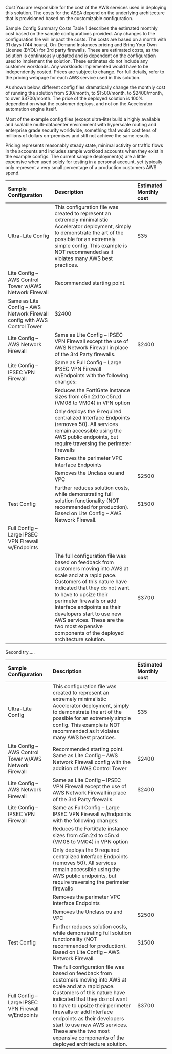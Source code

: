 Cost
You are responsible for the cost of the AWS services used in deploying this solution. The costs for the ASEA depend on the underlying architecture that is provisioned based on the customizable configuration. 

Sample Config Summary Costs
Table 1 describes the estimated monthly cost based on the sample configurations provided. Any changes to the configuration file will impact the costs. The costs are based on a month with 31 days (744 hours), On-Demand Instances pricing and Bring Your Own License (BYOL) for 3rd party firewalls. These are estimated costs, as the solution is continuously updated and is dependent on the configuration used to implement the solution. These estimates do not include any customer workloads. Any workloads implemented would have to be independently costed. Prices are subject to change. For full details, refer to the pricing webpage for each AWS service used in this solution. 

As shown below, different config files dramatically change the monthly cost of running the solution from $30/month, to $1500/month, to $2400/month, to over $3700/month. The price of the deployed solution is 100% dependent on what the customer deploys, and not on the Accelerator automation engine itself. 

Most of the example config files (except ultra-lite) build a highly available and scalable multi-datacenter environment with hyperscale routing and enterprise grade security worldwide, something that would cost tens of millions of dollars on-premises and still not achieve the same results.

Pricing represents reasonably steady state, minimal activity or traffic flows in the accounts and includes sample workload accounts when they exist in the example configs. The current sample deployment(s) are a little expensive when used solely for testing in a personal account, yet typically only represent a very small percentage of a production customers AWS spend. 

| Sample Configuration                                                     | Description                                                                                                                                                                                                                                                                                                                                                                               | Estimated Monthly cost |
| :----------------------------------------------------------------------- | :---------------------------------------------------------------------------------------------------------------------------------------------------------------------------------------------------------------------------------------------------------------------------------------------------------------------------------------------------------------------------------------- | :--------------------- |
| Ultra-Lite Config                                                        | This configuration file was created to represent an extremely minimalistic Accelerator deployment, simply to demonstrate the art of the possible for an extremely simple config. This example is NOT recommended as it violates many AWS best practices.                                                                                                                                  | $35                    |
| Lite Config – AWS Control Tower w/AWS Network Firewall                   | Recommended starting point.                                                                                                                                                                                                                                                                                                                                                               |                        |
| Same as Lite Config – AWS Network Firewall config with AWS Control Tower | $2400                                                                                                                                                                                                                                                                                                                                                                                     |                        |
| Lite Config – AWS Network Firewall                                       | Same as Lite Config – IPSEC VPN Firewall except the use of AWS Network Firewall in place of the 3rd Party firewalls.                                                                                                                                                                                                                                                                      | $2400                  |
| Lite Config – IPSEC VPN Firewall                                         | Same as Full Config – Large IPSEC VPN Firewall w/Endpoints with the following changes:                                                                                                                                                                                                                                                                                                    |                        |
|                                                                          | Reduces the FortiGate instance sizes from c5n.2xl to c5n.xl (VM08 to VM04) in VPN option                                                                                                                                                                                                                                                                                                  |                        |
|                                                                          | Only deploys the 9 required centralized Interface Endpoints (removes 50). All services remain accessible using the AWS public endpoints, but require traversing the perimeter firewalls                                                                                                                                                                                                   |                        |
|                                                                          | Removes the perimeter VPC Interface Endpoints                                                                                                                                                                                                                                                                                                                                             |                        |
|                                                                          | Removes the Unclass ou and VPC                                                                                                                                                                                                                                                                                                                                                            | $2500                  |
| Test Config                                                              | Further reduces solution costs, while demonstrating full solution functionality (NOT recommended for production). Based on Lite Config – AWS Network Firewall.                                                                                                                                                                                                                            | $1500                  |
| Full Config – Large IPSEC VPN Firewall w/Endpoints                       |                                                                                                                                                                                                                                                                                                                                                                                           |                        |
|                                                                          | The full configuration file was based on feedback from customers moving into AWS at scale and at a rapid pace. Customers of this nature have indicated that they do not want to have to upsize their perimeter firewalls or add Interface endpoints as their developers start to use new AWS services. These are the two most expensive components of the deployed architecture solution. | $3700                  |

Second try.....

| Sample Configuration                                   | Description                                                                                                                                                                                                                                                                                                                                                                               | Estimated Monthly cost |
| :----------------------------------------------------- | :---------------------------------------------------------------------------------------------------------------------------------------------------------------------------------------------------------------------------------------------------------------------------------------------------------------------------------------------------------------------------------------- | :--------------------- |
| Ultra-Lite Config                                      | This configuration file was created to represent an extremely minimalistic Accelerator deployment, simply to demonstrate the art of the possible for an extremely simple config. This example is NOT recommended as it violates many AWS best practices.                                                                                                                                  | $35                    |
| Lite Config – AWS Control Tower w/AWS Network Firewall | Recommended starting point. Same as Lite Config – AWS Network Firewall config with the addition of AWS Control Tower                                                                                                                                                                                                                                                                      | $2400                  |
| Lite Config – AWS Network Firewall                     | Same as Lite Config – IPSEC VPN Firewall except the use of AWS Network Firewall in place of the 3rd Party firewalls.                                                                                                                                                                                                                                                                      | $2400                  |
| Lite Config – IPSEC VPN Firewall                       | Same as Full Config – Large IPSEC VPN Firewall w/Endpoints with the following changes:                                                                                                                                                                                                                                                                                                    |                        |
|                                                        | Reduces the FortiGate instance sizes from c5n.2xl to c5n.xl (VM08 to VM04) in VPN option                                                                                                                                                                                                                                                                                                  |                        |
|                                                        | Only deploys the 9 required centralized Interface Endpoints (removes 50). All services remain accessible using the AWS public endpoints, but require traversing the perimeter firewalls                                                                                                                                                                                                   |                        |
|                                                        | Removes the perimeter VPC Interface Endpoints                                                                                                                                                                                                                                                                                                                                             |                        |
|                                                        | Removes the Unclass ou and VPC                                                                                                                                                                                                                                                                                                                                                            | $2500                  |
| Test Config                                            | Further reduces solution costs, while demonstrating full solution functionality (NOT recommended for production). Based on Lite Config – AWS Network Firewall.                                                                                                                                                                                                                            | $1500                  |
| Full Config – Large IPSEC VPN Firewall w/Endpoints | The full configuration file was based on feedback from customers moving into AWS at scale and at a rapid pace. Customers of this nature have indicated that they do not want to have to upsize their perimeter firewalls or add Interface endpoints as their developers start to use new AWS services. These are the two most expensive components of the deployed architecture solution. | $3700                  |

